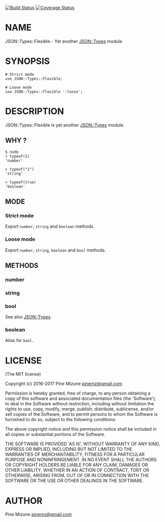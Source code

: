 [![Build Status](https://travis-ci.org/pine/p5-JSON-Types-Flexible.svg?branch=master)](https://travis-ci.org/pine/p5-JSON-Types-Flexible) [![Coverage Status](http://codecov.io/github/pine/p5-JSON-Types-Flexible/coverage.svg?branch=master)](https://codecov.io/github/pine/p5-JSON-Types-Flexible?branch=master)
# NAME

JSON::Types::Flexible - Yet another [JSON::Types](https://metacpan.org/pod/JSON::Types) module

# SYNOPSIS

    # Strict mode
    use JSON::Types::Flexible;

    # Loose mode
    use JSON::Types::Flexible ':loose';

# DESCRIPTION

JSON::Types::Flexible is yet another [JSON::Types](https://metacpan.org/pod/JSON::Types) module.

## WHY ?

    $ node
    > typeof(1)
    'number'

    > typeof("1")
    'string'

    > typeof(true)
    'boolean'

## MODE

### Strict mode

Export `number`, `string` and `boolean` methods.

### Loose mode

Export `number`, `string`, `boolean` and `bool` methods.

## METHODS

### number

### string

### bool

See also [JSON::Types](https://metacpan.org/pod/JSON::Types).

### boolean

Alias for `bool`.

# LICENSE

(The MIT license)

Copyright (c) 2016-2017 Pine Mizune <pinemz@gmail.com>

Permission is hereby granted, free of charge, to any person obtaining
a copy of this software and associated documentation files (the
'Software'), to deal in the Software without restriction, including
without limitation the rights to use, copy, modify, merge, publish,
distribute, sublicense, and/or sell copies of the Software, and to
permit persons to whom the Software is furnished to do so, subject to
the following conditions:

The above copyright notice and this permission notice shall be
included in all copies or substantial portions of the Software.

THE SOFTWARE IS PROVIDED 'AS IS', WITHOUT WARRANTY OF ANY KIND,
EXPRESS OR IMPLIED, INCLUDING BUT NOT LIMITED TO THE WARRANTIES OF
MERCHANTABILITY, FITNESS FOR A PARTICULAR PURPOSE AND NONINFRINGEMENT.
IN NO EVENT SHALL THE AUTHORS OR COPYRIGHT HOLDERS BE LIABLE FOR ANY
CLAIM, DAMAGES OR OTHER LIABILITY, WHETHER IN AN ACTION OF CONTRACT,
TORT OR OTHERWISE, ARISING FROM, OUT OF OR IN CONNECTION WITH THE
SOFTWARE OR THE USE OR OTHER DEALINGS IN THE SOFTWARE.

# AUTHOR

Pine Mizune <pinemz@gmail.com>
